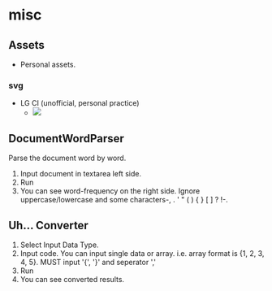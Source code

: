 # misc

## Assets
 - Personal assets.

### svg
  - LG CI (unofficial, personal practice)
    - ![](http://lazyrodi.github.io/images/LG_CI.svg)

## DocumentWordParser

Parse the document word by word.

1. Input document in textarea left side.
2. Run
3. You can see word-frequency on the right side. Ignore uppercase/lowercase and some characters-, . ' " ( ) { } [ ] ? !-.

## Uh... Converter

1. Select Input Data Type.
2. Input code. You can input single data or array.
   i.e. array format is {1, 2, 3, 4, 5}. MUST input '{', '}' and seperator ','
3. Run
4. You can see converted results.